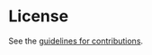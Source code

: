 # License

See the
[guidelines for contributions](https://github.com/aaomidi/draft-todo-chariton-dns-account-01/blob/main/CONTRIBUTING.md).
